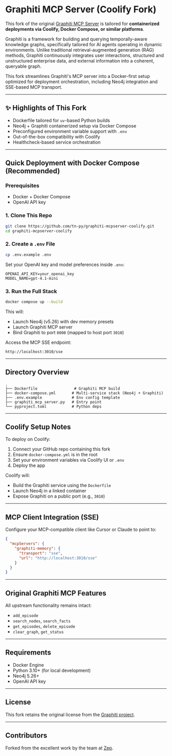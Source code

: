 # Graphiti MCP Server (Coolify Fork)

This fork of the original [Graphiti MCP Server](https://github.com/getzep/graphiti) is tailored for **containerized deployments via Coolify, Docker Compose, or similar platforms**.

Graphiti is a framework for building and querying temporally-aware knowledge graphs, specifically tailored for AI agents operating in dynamic environments. Unlike traditional retrieval-augmented generation (RAG) methods, Graphiti continuously integrates user interactions, structured and unstructured enterprise data, and external information into a coherent, queryable graph.

This fork streamlines Graphiti's MCP server into a Docker-first setup optimized for deployment orchestration, including Neo4j integration and SSE-based MCP transport.

---

## ✨ Highlights of This Fork

* Dockerfile tailored for `uv`-based Python builds
* Neo4j + Graphiti containerized setup via Docker Compose
* Preconfigured environment variable support with `.env`
* Out-of-the-box compatibility with Coolify
* Healthcheck-based service orchestration

---

## Quick Deployment with Docker Compose (Recommended)

### Prerequisites

* Docker + Docker Compose
* OpenAI API key

### 1. Clone This Repo

```bash
git clone https://github.com/tn-py/graphiti-mcpserver-coolify.git
cd graphiti-mcpserver-coolify
```

### 2. Create a `.env` File

```bash
cp .env.example .env
```

Set your OpenAI key and model preferences inside `.env`:

```env
OPENAI_API_KEY=your_openai_key
MODEL_NAME=gpt-4.1-mini
```

### 3. Run the Full Stack

```bash
docker compose up --build
```

This will:

* Launch Neo4j (v5.26) with dev memory presets
* Launch Graphiti MCP server
* Bind Graphiti to port `8000` (mapped to host port `3010`)

Access the MCP SSE endpoint:

```
http://localhost:3010/sse
```

---

## Directory Overview

```
.
├── Dockerfile                # Graphiti MCP build
├── docker-compose.yml       # Multi-service stack (Neo4j + Graphiti)
├── .env.example             # Env config template
├── graphiti_mcp_server.py   # Entry point
└── pyproject.toml           # Python deps
```

---

## Coolify Setup Notes

To deploy on Coolify:

1. Connect your GitHub repo containing this fork
2. Ensure `docker-compose.yml` is in the root
3. Set your environment variables via Coolify UI or `.env`
4. Deploy the app

Coolify will:

* Build the Graphiti service using the `Dockerfile`
* Launch Neo4j in a linked container
* Expose Graphiti on a public port (e.g., `3010`)

---

## MCP Client Integration (SSE)

Configure your MCP-compatible client like Cursor or Claude to point to:

```json
{
  "mcpServers": {
    "graphiti-memory": {
      "transport": "sse",
      "url": "http://localhost:3010/sse"
    }
  }
}
```

---

## Original Graphiti MCP Features

All upstream functionality remains intact:

* `add_episode`
* `search_nodes`, `search_facts`
* `get_episodes`, `delete_episode`
* `clear_graph`, `get_status`

---

## Requirements

* Docker Engine
* Python 3.10+ (for local development)
* Neo4j 5.26+
* OpenAI API key

---

## License

This fork retains the original license from the [Graphiti project](https://github.com/getzep/graphiti).

---

## Contributors

Forked from the excellent work by the team at [Zep](https://github.com/getzep).